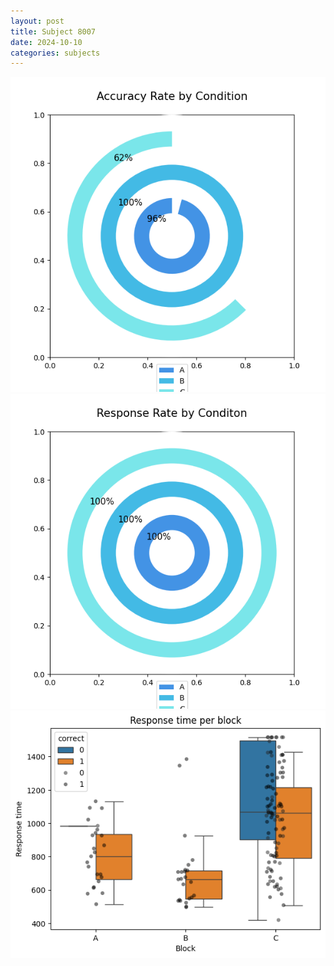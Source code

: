 ```yaml
---
layout: post
title: Subject 8007
date: 2024-10-10
categories: subjects
---
```


![](data/8007/run-9/8007_accuracy_rate.png)
![](data/8007/run-9/8007_response_rate.png)
![](data/8007/run-9/8007_rt.png)

